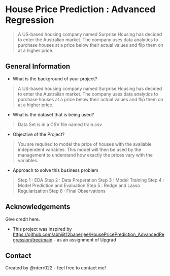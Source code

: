 # House Price Prediction : Advanced Regression
> A US-based housing company named Surprise Housing has decided to enter the Australian market.
> The company uses data analytics to purchase houses at a price below their actual values and flip them on at a higher price.

<!-- You can include any other section that is pertinent to your problem -->

## General Information

- What is the background of your project?
> A US-based housing company named Surprise Housing has decided to enter the Australian market.
> The company uses data analytics to purchase houses at a price below their actual values and flip them on at a higher price.

- What is the dataset that is being used?
> Data Set is in a CSV file named train.csv

- Objective of the Project?
> You are required to model the price of houses with the available independent variables.
> This model will then be used by the management to understand how exactly the prices vary with the variables.

- Approach to solve this business problem
> Step 1 : EDA
> Step 2 : Data Preperation
> Step 3 : Model Training 
> Step 4 : Model Prediction and Evaluation
> Step 5 : Redge and Lasso Regularization
> Step 6 : Final Observations


## Acknowledgements
Give credit here.
- This project was inspired by https://github.com/abhijit12banerjee/HousePricePrediction_AdvancedRegression/tree/main - as an assignment of Upgrad

## Contact
Created by @rderr022 - feel free to contact me!


<!-- Optional -->
<!-- ## License -->
<!-- This project is open source and available under the [... License](). -->

<!-- You don't have to include all sections - just the one's relevant to your project -->